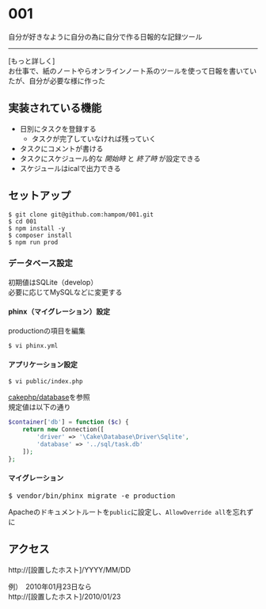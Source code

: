 # 001

自分が好きなように自分の為に自分で作る日報的な記録ツール

---

[もっと詳しく]  
お仕事で、紙のノートやらオンラインノート系のツールを使って日報を書いていたが、自分が必要な様に作った

## 実装されている機能

* 日別にタスクを登録する
  * タスクが完了していなければ残っていく
* タスクにコメントが書ける
* タスクにスケジュール的な _開始時_ と _終了時_ が設定できる
* スケジュールはicalで出力できる

## セットアップ

```
$ git clone git@github.com:hampom/001.git
$ cd 001
$ npm install -y
$ composer install
$ npm run prod
```

### データベース設定

初期値はSQLite（develop）  
必要に応じてMySQLなどに変更する

#### phinx（マイグレーション）設定

productionの項目を編集

```
$ vi phinx.yml
```

#### アプリケーション設定

```
$ vi public/index.php
```

[cakephp/database](https://github.com/cakephp/database)を参照  
規定値は以下の通り

```php
$container['db'] = function ($c) {
    return new Connection([
        'driver' => '\Cake\Database\Driver\Sqlite',
        'database' => '../sql/task.db'
    ]);
};
```

#### マイグレーション

<pre>
$ vendor/bin/phinx migrate -e production
</pre>

Apacheのドキュメントルートを`public`に設定し、`AllowOverride all`を忘れずに

## アクセス

http://[設置したホスト]/YYYY/MM/DD

例）　2010年01月23日なら  
http://[設置したホスト]/2010/01/23
